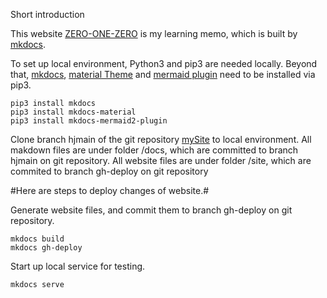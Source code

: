 Short introduction

This website  [ZERO-ONE-ZERO](https://huyuhui001.github.io/mySite/) is my learning memo, which is built by [mkdocs](https://www.mkdocs.org/).

To set up local environment, Python3 and pip3 are needed locally. Beyond that, [mkdocs](https://www.mkdocs.org/), [material Theme](https://github.com/squidfunk/mkdocs-material) and [mermaid plugin](https://mermaid-js.github.io/mermaid/#/) need to be installed via pip3.

```
pip3 install mkdocs
pip3 install mkdocs-material
pip3 install mkdocs-mermaid2-plugin
```

Clone branch hjmain of the git repository [mySite](https://github.com/huyuhui001/mySite) to local environment. 
All makdown files are under folder /docs, which are committed to branch hjmain on git repository.
All website files are under folder /site, which are commited to branch gh-deploy on git repository

#Here are steps to deploy changes of website.#

Generate website files, and commit them to branch gh-deploy on git repository.
```
mkdocs build
mkdocs gh-deploy
```

Start up local service for testing.
```
mkdocs serve
```

